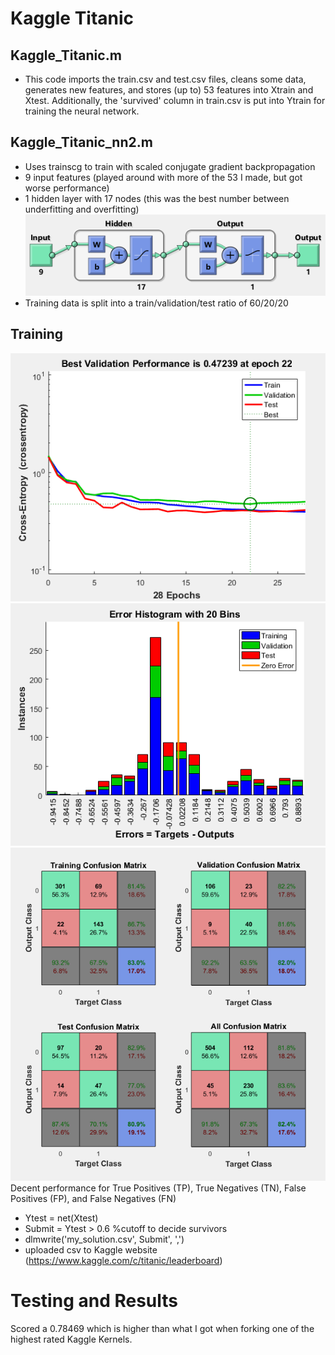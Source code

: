 # Kaggle Titanic
## Kaggle_Titanic.m
* This code imports the train.csv and test.csv files, cleans some data, generates new features, and stores (up to) 53 features into Xtrain and Xtest. Additionally, the 'survived' column in train.csv is put into Ytrain for training the neural network.

## Kaggle_Titanic_nn2.m
* Uses trainscg to train with scaled conjugate gradient backpropagation
* 9 input features (played around with more of the 53 I made, but got worse performance)
* 1 hidden layer with 17 nodes (this was the best number between underfitting and overfitting)
![Alt text](network.png?raw=true)
* Training data is split into a train/validation/test ratio of 60/20/20

## Training
![Alt text](performance.png?raw=true)
![Alt text](hist.png?raw=true)  
![Alt text](Confusion.png?raw=true)  
Decent performance for True Positives (TP), True Negatives (TN), False Positives (FP), and False Negatives (FN)  
* Ytest = net(Xtest)
* Submit = Ytest > 0.6    %cutoff to decide survivors
* dlmwrite('my_solution.csv', Submit', ',')
* uploaded csv to Kaggle website (https://www.kaggle.com/c/titanic/leaderboard)

# Testing and Results
Scored a 0.78469 which is higher than what I got when forking one of the highest rated Kaggle Kernels.
